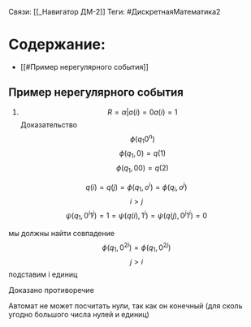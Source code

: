 Связи: [[_Навигатор ДМ-2]]
Теги: #ДискретнаяМатематика2 
# Содержание:
-  [[#Пример нерегулярного события]]

## Пример нерегулярного события
1. $$ R = {\alpha |  a(i) = 0  a(i) = 1} $$
Доказательство 
$$ \phi (q_1 0^n) $$
$$ \phi (q_1, 0) = q(1) $$
$$ \phi (q_1, 00) = q(2) $$


$$ q(i) = q(j) = \phi(q_1, o^i) = \phi (q_i, o^j)$$
$$ i > j $$
$$\psi(q_1, 0^i 1^j) = 1 = \psi(q(i), 1^i) = \psi (q(j), 0^j 1^i) = 0 $$

мы должны найти совпадение
$$ \phi(q_1, 0^{2i}) = \phi(q_1, 0^{2j})$$
$$ j > i$$
подставим i единиц

Доказано противоречие

Автомат не может посчитать нули, так как он конечный (для сколь угодно большого числа нулей и единиц)